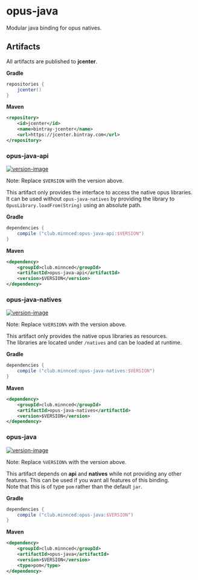 [api-version]: https://api.bintray.com/packages/minndevelopment/maven/opus-java-api/images/download.svg
[api-download]: https://bintray.com/minndevelopment/maven/opus-java-api/_latestVersion
[natives-version]: https://api.bintray.com/packages/minndevelopment/maven/opus-java-natives/images/download.svg
[natives-download]: https://bintray.com/minndevelopment/maven/opus-java-natives/_latestVersion
[core-version]: https://api.bintray.com/packages/minndevelopment/maven/opus-java/images/download.svg
[core-download]: https://bintray.com/minndevelopment/maven/opus-java/_latestVersion

# opus-java

Modular java binding for opus natives.

## Artifacts

All artifacts are published to **jcenter**.

**Gradle**

```gradle
repositories {
    jcenter()
}
```

**Maven**

```xml
<repository>
    <id>jcenter</id>
    <name>bintray-jcenter</name>
    <url>https://jcenter.bintray.com</url>
</repository>
```

### opus-java-api

[ ![version-image][api-version] ][api-download]

Note: Replace `$VERSION` with the version above.

This artifact only provides the interface to access the native opus libraries. 
It can be used without `opus-java-natives` by providing the library to `OpusLibrary.loadFrom(String)` using
an absolute path.

**Gradle**

```gradle
dependencies {
    compile ("club.minnced:opus-java-api:$VERSION")
}
```

**Maven**

```xml
<dependency>
    <groupId>club.minnced</groupId>
    <artifactId>opus-java-api</artifactId>
    <version>$VERSION</version>
</dependency>
```

### opus-java-natives

[ ![version-image][natives-version] ][natives-download]

Note: Replace `%VERSION%` with the version above.

This artifact only provides the native opus libraries as resources.
<br>The libraries are located under `/natives` and can be loaded at runtime.

**Gradle**

```gradle
dependencies {
    compile ("club.minnced:opus-java-natives:$VERSION")
}
```

**Maven**

```xml
<dependency>
    <groupId>club.minnced</groupId>
    <artifactId>opus-java-natives</artifactId>
    <version>$VERSION</version>
</dependency>
```

### opus-java

[ ![version-image][core-version] ][core-download]

Note: Replace `%VERSION%` with the version above.

This artifact depends on **api** and **natives** while not providing
any other features. This can be used if you want all features of this binding.
<br>Note that this is of type `pom` rather than the default `jar`.

**Gradle**

```gradle
dependencies {
    compile ("club.minnced:opus-java:$VERSION")
}
```

**Maven**

```xml
<dependency>
    <groupId>club.minnced</groupId>
    <artifactId>opus-java</artifactId>
    <version>$VERSION</version>
    <type>pom</type>
</dependency>
```
